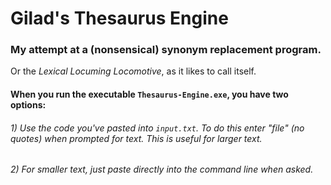 # Gilad's Thesaurus Engine
### My attempt at a (nonsensical) synonym replacement program.

Or the *Lexical Locuming Locomotive*, as it likes to call itself.




#### When you run the executable `Thesaurus-Engine.exe`, you have two options:
###### 1) Use the code you've pasted into `input.txt`. To do this enter "file" (no quotes) when prompted for text. This is useful for larger text.
###### 2) For smaller text, just paste directly into the command line when asked.
